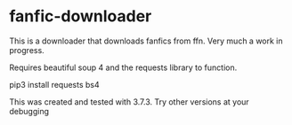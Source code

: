 # fanfic-downloader
<p>This is a downloader that downloads fanfics from ffn. Very much a work in progress.</p>
<p>Requires beautiful soup 4 and the requests library to function.</p>
	pip3 install requests bs4
<p>This was created and tested with 3.7.3. Try other versions at your debugging</p>
